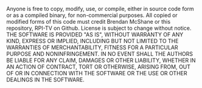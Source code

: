 Anyone is free to copy, modify, use, or compile, either in source code form or as a compiled binary, for non-commercial purposes.
All copied or modified forms of this code must credit Brendan McShane or this repository, RPI-TV on Github.
License is subject to change without notice.
THE SOFTWARE IS PROVIDED "AS IS", WITHOUT WARRANTY OF ANY KIND, EXPRESS OR IMPLIED, INCLUDING BUT NOT LIMITED TO THE WARRANTIES OF MERCHANTABILITY, FITNESS FOR A PARTICULAR PURPOSE AND NONINFRINGEMENT. IN NO EVENT SHALL THE AUTHORS BE LIABLE FOR ANY CLAIM, DAMAGES OR OTHER LIABILITY, WHETHER IN AN ACTION OF CONTRACT, TORT OR OTHERWISE, ARISING FROM, OUT OF OR IN CONNECTION WITH THE SOFTWARE OR THE USE OR OTHER DEALINGS IN THE SOFTWARE.
